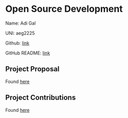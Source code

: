 # Open Source Development

Name: Adi Gal

UNI: aeg2225

Github: [link](https://github.com/hippothebrave)

GitHub README: [link](https://github.com/hippothebrave/hippothebrave/blob/main/README.md)


## Project Proposal

Found [here](../projects/python/copypaster.md)


## Project Contributions

Found [here](../projects/python/superstore.md)